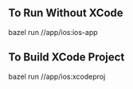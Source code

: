 ## To Run Without XCode
bazel run //app/ios:ios-app

## To Build XCode Project
bazel run //app/ios:xcodeproj